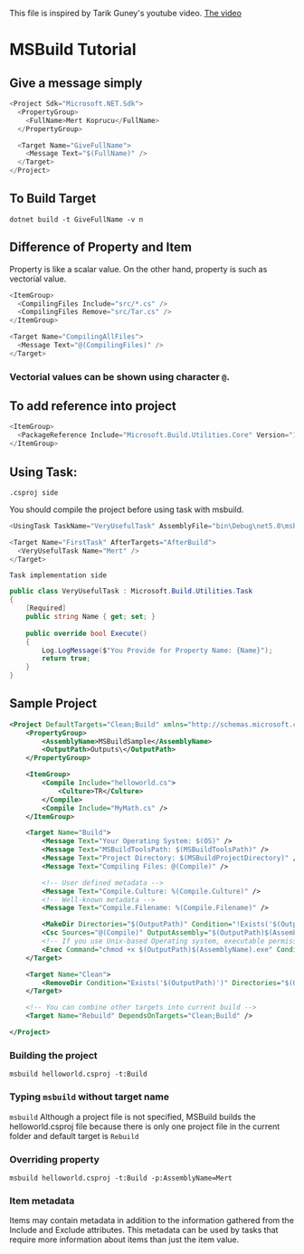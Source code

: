 This file is inspired by Tarik Guney's youtube video. [The video](https://www.youtube.com/watch?v=gdhwnhKBTho)


# MSBuild Tutorial

## Give a message simply

```c#
<Project Sdk="Microsoft.NET.Sdk">
  <PropertyGroup>
    <FullName>Mert Koprucu</FullName>
  </PropertyGroup>

  <Target Name="GiveFullName">
    <Message Text="$(FullName)" />
  </Target>
</Project>
```

## To Build Target

``dotnet build -t GiveFullName -v n``

## Difference of Property and Item

Property is like a scalar value. On the other hand, property is such as vectorial value.    

```c#
<ItemGroup>
  <CompilingFiles Include="src/*.cs" />
  <CompilingFiles Remove="src/Tar.cs" />
</ItemGroup>
```

```c#
<Target Name="CompilingAllFiles">
  <Message Text="@(CompilingFiles)" />
</Target>
```

### Vectorial values can be shown using character `@`.

## To add reference into project

```c#
<ItemGroup>
  <PackageReference Include="Microsoft.Build.Utilities.Core" Version="16.9.0" />
</ItemGroup>
```

## Using Task:

`.csproj side`

You should compile the project before using task with msbuild.

```c#
<UsingTask TaskName="VeryUsefulTask" AssemblyFile="bin\Debug\net5.0\msbuildtest.dll"/>

<Target Name="FirstTask" AfterTargets="AfterBuild">
  <VeryUsefulTask Name="Mert" />
</Target>
```

`Task implementation side`
```c#
public class VeryUsefulTask : Microsoft.Build.Utilities.Task
{
    [Required]
    public string Name { get; set; }
    
    public override bool Execute()
    {
        Log.LogMessage($"You Provide for Property Name: {Name}");
        return true;
    }
}
```

## Sample Project
```xml
<Project DefaultTargets="Clean;Build" xmlns="http://schemas.microsoft.com/developer/msbuild/2003">
    <PropertyGroup>
        <AssemblyName>MSBuildSample</AssemblyName>
        <OutputPath>Outputs\</OutputPath>
    </PropertyGroup>

    <ItemGroup>
        <Compile Include="helloworld.cs">
            <Culture>TR</Culture>
        </Compile>
        <Compile Include="MyMath.cs" />
    </ItemGroup>

    <Target Name="Build">
        <Message Text="Your Operating System: $(OS)" />
        <Message Text="MSBuildToolsPath: $(MSBuildToolsPath)" />
        <Message Text="Project Directory: $(MSBuildProjectDirectory)" />
        <Message Text="Compiling Files: @(Compile)" />

        <!-- User defined metadata -->
        <Message Text="Compile.Culture: %(Compile.Culture)" />
        <!-- Well-known metadata -->
        <Message Text="Compile.Filename: %(Compile.Filename)" />

        <MakeDir Directories="$(OutputPath)" Condition="!Exists('$(OutputPath)')" />
        <Csc Sources="@(Compile)" OutputAssembly="$(OutputPath)$(AssemblyName).exe" />
        <!-- If you use Unix-based Operating system, executable permission will be added. -->
        <Exec Command="chmod +x $(OutputPath)$(AssemblyName).exe" Condition=" '$(OS)' == 'Unix' " />
    </Target>

    <Target Name="Clean">
        <RemoveDir Condition="Exists('$(OutputPath)')" Directories="$(OutputPath)" />
    </Target>

    <!-- You can combine other targets into current build -->
    <Target Name="Rebuild" DependsOnTargets="Clean;Build" />

</Project>

```

### Building the project

`msbuild helloworld.csproj -t:Build`


### Typing `msbuild` without target name

`msbuild`
Although a project file is not specified, MSBuild builds the helloworld.csproj file because there is only one project file in the current folder and default target is `Rebuild`


### Overriding property

`msbuild helloworld.csproj -t:Build -p:AssemblyName=Mert`

### Item metadata

Items may contain metadata in addition to the information gathered from the Include and Exclude attributes. This metadata can be used by tasks that require more information about items than just the item value.

